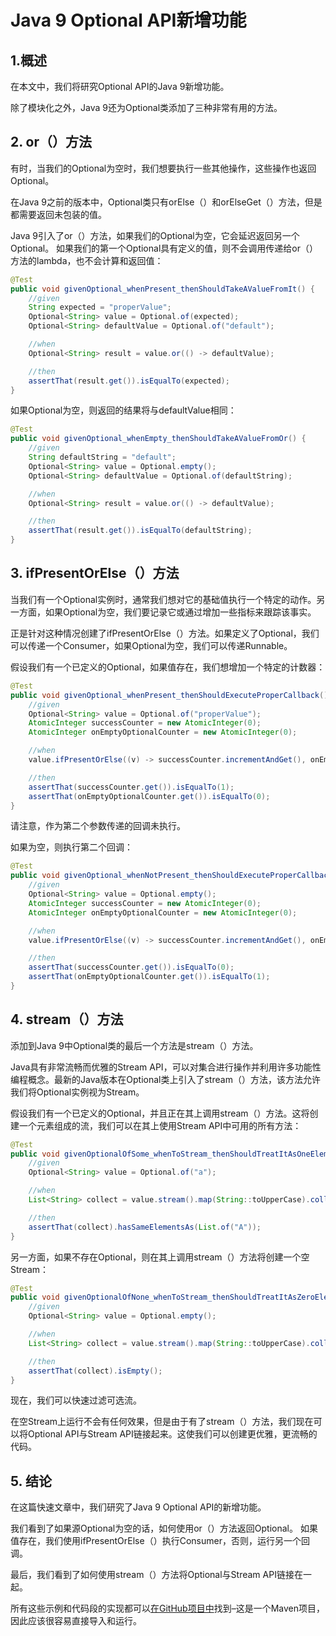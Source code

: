 # Java 9 Optional API新增功能

## 1.概述
在本文中，我们将研究Optional API的Java 9新增功能。

除了模块化之外，Java 9还为Optional类添加了三种非常有用的方法。

## 2. or（）方法
有时，当我们的Optional为空时，我们想要执行一些其他操作，这些操作也返回Optional。

在Java 9之前的版本中，Optional类只有orElse（）和orElseGet（）方法，但是都需要返回未包装的值。

Java 9引入了or（）方法，如果我们的Optional为空，它会延迟返回另一个Optional。 如果我们的第一个Optional具有定义的值，则不会调用传递给or（）方法的lambda，也不会计算和返回值：

```java
@Test
public void givenOptional_whenPresent_thenShouldTakeAValueFromIt() {
    //given
    String expected = "properValue";
    Optional<String> value = Optional.of(expected);
    Optional<String> defaultValue = Optional.of("default");

    //when
    Optional<String> result = value.or(() -> defaultValue);

    //then
    assertThat(result.get()).isEqualTo(expected);
}
```

如果Optional为空，则返回的结果将与defaultValue相同：

```java
@Test
public void givenOptional_whenEmpty_thenShouldTakeAValueFromOr() {
    //given
    String defaultString = "default";
    Optional<String> value = Optional.empty();
    Optional<String> defaultValue = Optional.of(defaultString);

    //when
    Optional<String> result = value.or(() -> defaultValue);

    //then
    assertThat(result.get()).isEqualTo(defaultString);
}
```
## 3. ifPresentOrElse（）方法
当我们有一个Optional实例时，通常我们想对它的基础值执行一个特定的动作。另一方面，如果Optional为空，我们要记录它或通过增加一些指标来跟踪该事实。

正是针对这种情况创建了ifPresentOrElse（）方法。如果定义了Optional，我们可以传递一个Consumer，如果Optional为空，我们可以传递Runnable。

假设我们有一个已定义的Optional，如果值存在，我们想增加一个特定的计数器：

```java
@Test
public void givenOptional_whenPresent_thenShouldExecuteProperCallback() {
    //given
    Optional<String> value = Optional.of("properValue");
    AtomicInteger successCounter = new AtomicInteger(0);
    AtomicInteger onEmptyOptionalCounter = new AtomicInteger(0);

    //when
    value.ifPresentOrElse((v) -> successCounter.incrementAndGet(), onEmptyOptionalCounter::incrementAndGet);

    //then
    assertThat(successCounter.get()).isEqualTo(1);
    assertThat(onEmptyOptionalCounter.get()).isEqualTo(0);
}
```

请注意，作为第二个参数传递的回调未执行。

如果为空，则执行第二个回调：

```java
@Test
public void givenOptional_whenNotPresent_thenShouldExecuteProperCallback() {
    //given
    Optional<String> value = Optional.empty();
    AtomicInteger successCounter = new AtomicInteger(0);
    AtomicInteger onEmptyOptionalCounter = new AtomicInteger(0);

    //when
    value.ifPresentOrElse((v) -> successCounter.incrementAndGet(), onEmptyOptionalCounter::incrementAndGet);

    //then
    assertThat(successCounter.get()).isEqualTo(0);
    assertThat(onEmptyOptionalCounter.get()).isEqualTo(1);
}
```
## 4. stream（）方法
添加到Java 9中Optional类的最后一个方法是stream（）方法。


Java具有非常流畅而优雅的Stream API，可以对集合进行操作并利用许多功能性编程概念。最新的Java版本在Optional类上引入了stream（）方法，该方法允许我们将Optional实例视为Stream。

假设我们有一个已定义的Optional，并且正在其上调用stream（）方法。这将创建一个元素组成的流，我们可以在其上使用Stream API中可用的所有方法：

```java
@Test
public void givenOptionalOfSome_whenToStream_thenShouldTreatItAsOneElementStream() {
    //given
    Optional<String> value = Optional.of("a");

    //when
    List<String> collect = value.stream().map(String::toUpperCase).collect(Collectors.toList());

    //then
    assertThat(collect).hasSameElementsAs(List.of("A"));
}
```

另一方面，如果不存在Optional，则在其上调用stream（）方法将创建一个空Stream：

```java
@Test
public void givenOptionalOfNone_whenToStream_thenShouldTreatItAsZeroElementStream() {
    //given
    Optional<String> value = Optional.empty();

    //when
    List<String> collect = value.stream().map(String::toUpperCase).collect(Collectors.toList());

    //then
    assertThat(collect).isEmpty();
}
```

现在，我们可以快速过滤可选流。

在空Stream上运行不会有任何效果，但是由于有了stream（）方法，我们现在可以将Optional API与Stream API链接起来。这使我们可以创建更优雅，更流畅的代码。

## 5. 结论
在这篇快速文章中，我们研究了Java 9 Optional API的新增功能。

我们看到了如果源Optional为空的话，如何使用or（）方法返回Optional。 如果值存在，我们使用ifPresentOrElse（）执行Consumer，否则，运行另一个回调。

最后，我们看到了如何使用stream（）方法将Optional与Stream API链接在一起。

所有这些示例和代码段的实现都可以[在GitHub项目中](https://github.com/tomlxq/tutorials/tree/master/core-java-modules/core-java-optional)找到–这是一个Maven项目，因此应该很容易直接导入和运行。